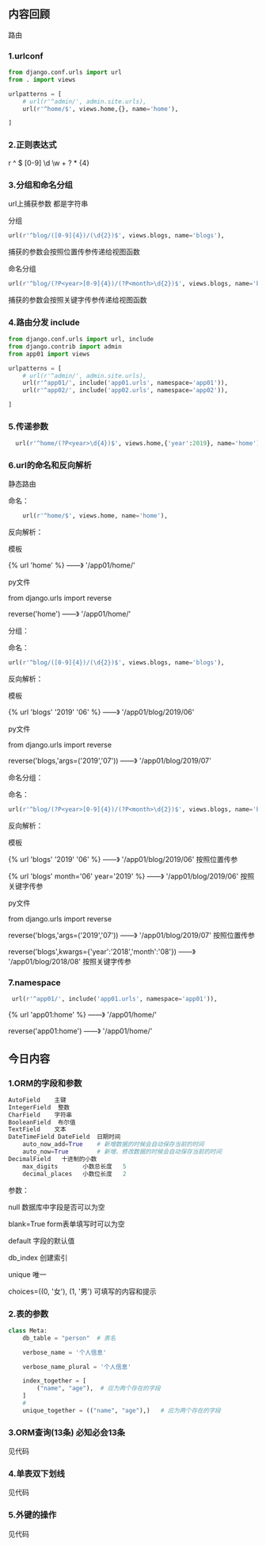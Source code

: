 ##   内容回顾

路由

### 1.urlconf

```python
from django.conf.urls import url
from . import views

urlpatterns = [
    # url(r'^admin/', admin.site.urls),
    url(r'^home/$', views.home,{}, name='home'),

]
```

### 2.正则表达式

r  ^   $  [0-9]  \d  \w   + ?   * {4} 

### 3.分组和命名分组

url上捕获参数  都是字符串

分组

```python
url(r'^blog/([0-9]{4})/(\d{2})$', views.blogs, name='blogs'),
```

捕获的参数会按照位置传参传递给视图函数

命名分组

```python
url(r'^blog/(?P<year>[0-9]{4})/(?P<month>\d{2})$', views.blogs, name='blogs'),
```

捕获的参数会按照关键字传参传递给视图函数

### 4.路由分发 include

```python
from django.conf.urls import url, include
from django.contrib import admin
from app01 import views

urlpatterns = [
    # url(r'^admin/', admin.site.urls),
    url(r'^app01/', include('app01.urls', namespace='app01')),
    url(r'^app02/', include('app02.urls', namespace='app02')),

]
```

### 5.传递参数

```python
  url(r'^home/(?P<year>\d{4})$', views.home,{'year':2019}, name='home'),
```

### 6.url的命名和反向解析

静态路由

命名：

```python
	url(r'^home/$', views.home, name='home'),
```

反向解析：

模板

{% url 'home' %}    ——》   '/app01/home/'

py文件

from django.urls import reverse

reverse('home')    ——》    '/app01/home/'

分组：

命名：

```python
url(r'^blog/([0-9]{4})/(\d{2})$', views.blogs, name='blogs'),
```

反向解析：

模板

{% url 'blogs' '2019' '06' %}    ——》    '/app01/blog/2019/06'

py文件

from django.urls import reverse

reverse('blogs,'args=('2019','07'))    ——》    '/app01/blog/2019/07'

命名分组：

命名：

```python
url(r'^blog/(?P<year>[0-9]{4})/(?P<month>\d{2})$', views.blogs, name='blogs'),
```

反向解析：

模板

{% url 'blogs' '2019' '06' %}    ——》    '/app01/blog/2019/06'     按照位置传参

{% url 'blogs'  month='06' year='2019' %}    ——》    '/app01/blog/2019/06'    按照关键字传参 

py文件

from django.urls import reverse

reverse('blogs,'args=('2019','07'))    ——》    '/app01/blog/2019/07'    按照位置传参

reverse('blogs',kwargs={'year':'2018','month':'08'})     ——》   '/app01/blog/2018/08'     按照关键字传参 

### 7.namespace

```python
 url(r'^app01/', include('app01.urls', namespace='app01')),
```

{% url 'app01:home' %}    ——》   '/app01/home/'

reverse('app01:home')    ——》    '/app01/home/'

## 今日内容

### 1.ORM的字段和参数

```python
AutoField    主键
IntegerField  整数
CharField    字符串
BooleanField  布尔值
TextField    文本
DateTimeField DateField  日期时间
    auto_now_add=True    # 新增数据的时候会自动保存当前的时间
    auto_now=True        # 新增、修改数据的时候会自动保存当前的时间
DecimalField   十进制的小数
	max_digits       小数总长度   5
    decimal_places   小数位长度   2
```

参数：

null                数据库中字段是否可以为空

blank=True    form表单填写时可以为空

default        字段的默认值

db_index    创建索引

unique     唯一

choices=((0, '女'), (1, '男')     可填写的内容和提示

### 2.表的参数

```python
class Meta:
    db_table = "person"  # 表名

    verbose_name = '个人信息'

    verbose_name_plural = '个人信息'

    index_together = [
        ("name", "age"),  # 应为两个存在的字段
    ]
    #
    unique_together = (("name", "age"),)   # 应为两个存在的字段
```

### 3.ORM查询(13条)   必知必会13条

见代码

### 4.单表双下划线

见代码

### 5.外键的操作

见代码